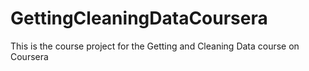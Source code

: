 # GettingCleaningDataCoursera
This is the course project for the Getting and Cleaning Data course on Coursera
